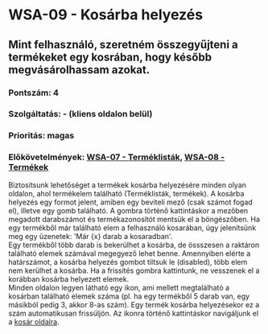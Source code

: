 # WSA-09 - Kosárba helyezés

## Mint felhasználó, szeretném összegyűjteni a termékeket egy kosrában, hogy később megvásárolhassam azokat.

### Pontszám: 4
### Szolgáltatás: - (kliens oldalon belül)
### Prioritás: magas
### Előkövetelmények: [WSA-07 - Terméklisták](./WSA-07.md), [WSA-08 - Termékek](./WSA-08.md)

Biztosítsunk lehetőséget a termékek kosárba helyezésére minden olyan oldalon, ahol termékelem található (Terméklisták, termékek). A kosárba helyezés egy formot jelent, amiben egy beviteli mező (csak számot fogad el), illetve egy gomb található. A gombra történő kattintáskor a mezőben megadott darabszámot és termékazonosítót mentsük el a böngészőben. Ha egy termékből már található elem a felhasználó kosarában, úgy jelenítsünk meg egy üzenetek: 'Már {x} darab a kosaradban'.  
Egy termékből több darab is bekerülhet a kosárba, de össszesen a raktáron található elemek számával megegyező lehet benne. Amennyiben elérte a határszámot, a kosárba helyezés gombot tiltsuk le (disabled), több elem nem kerülhet a kosárba. Ha a frissítés gombra kattintunk, ne vesszenek el a korábban kosárba helyezett elemek.  
Minden oldalon legyen látható egy ikon, ami mellett megtalálható a kosárban található elemek száma (pl. ha egy termékből 5 darab van, egy másikból pedig 3, akkor 8-as szám). Egy termék kosárba helyezésekor ez a szám automatikusan frissüljön. Az ikonra történő kattintáskor navigáljunk el a [kosár oldalra](./WSA-10.md).
